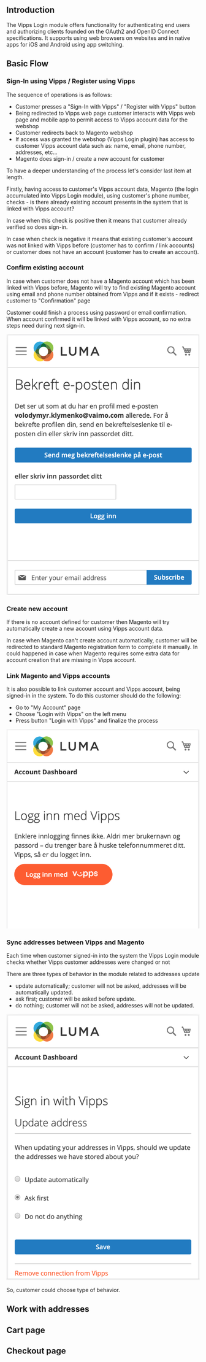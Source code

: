 ## Introduction

The Vipps Login module offers functionality for authenticating end users and authorizing clients founded on the OAuth2 and OpenID Connect specifications. It supports using web browsers on websites and in native apps for iOS and Android using app switching.

## Basic Flow

### Sign-In using Vipps / Register using Vipps

The sequence of operations is as follows:

 - Customer presses a "Sign-In with Vipps" / "Register with Vipps" button
 - Being redirected to Vipps web page customer interacts with Vipps web page and mobile app to permit access to Vipps account data for the webshop
 - Customer redirects back to Magento webshop
 - If access was granted the webshop (Vipps Login plugin) has access to customer Vipps account data such as: name, email, phone number, addresses, etc...
 - Magento does sign-in / create a new account for customer
 
To have a deeper understanding of the process let's consider last item at length.

Firstly, having access to customer's Vipps account data, Magento (the login accumulated into Vipps Login module), using customer's phone number, checks - is there already existing account presents in the system that is linked with Vipps account? 

In case when this check is positive then it means that customer already verified so does sign-in.

In case when check is negative it means that existing customer's account was not linked with Vipps before (customer has to confirm / link accounts) or customer does not have an account (customer has to create an account).

### Confirm existing account

In case when customer does not have a Magento account which has been linked with Vipps before, Magento will try to find existing Magento account using email and phone number obtained from Vipps and if it exists - redirect customer to "Confirmation" page

Customer could finish a process using password or email confirmation. When account confirmed it will be linked with Vipps account, so no extra steps need during next sign-in.


![Screenshot of confirmation page](docs/images/confirmation.png)

    
### Create new account
  
If there is no account defined for customer then Magento will try automatically create a new account using Vipps account data.
   
In case when Magento can't create account automatically, customer will be redirected to standard Magento registration form to complete it manually.
In could happened in case when Magento requires some extra data for account creation that are missing in Vipps account.


### Link Magento and Vipps accounts

It is also possible to link customer account and Vipps account, being signed-in in the system.
To do this customer should do the following:
 - Go to "My Account" page
 - Choose "Login with Vipps" on the left menu
 - Press button "Login with Vipps" and finalize the process 
 
![Screenshot of login with Vipps](docs/images/account-login-with-vipps.png)
    
### Sync addresses between Vipps and Magento

Each time when customer signed-in into the system the Vipps Login module checks whether Vipps customer addresses were changed or not

There are three types of behavior in the module related to addresses update

 - update automatically; customer will not be asked, addresses will be automatically updated.
 - ask first; customer will be asked before update.
 - do nothing; customer will not be asked, addresses will not be updated.
 
![Screenshot of logged-in with Vipps](docs/images/account-logged-in-with-vipps.png)

So, customer could choose type of behavior.


## Work with addresses


## Cart page


## Checkout page




